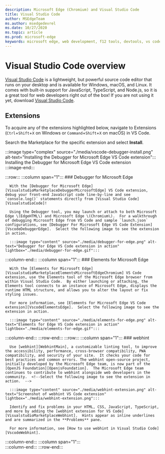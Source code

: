 ```yaml
---
description: Microsoft Edge (Chromium) and Visual Studio Code
title: Visual Studio Code
author: MSEdgeTeam
ms.author: msedgedevrel
ms.date: 10/27/2020
ms.topic: article
ms.prod: microsoft-edge
keywords: microsoft edge, web development, f12 tools, devtools, vs code, visual studio code, debugger, webhint
---
```

# Visual Studio Code overview  

[Visual Studio Code][VisualStudioCodeDocs] is a lightweight, but powerful source code editor that runs on your desktop and is available for Windows, macOS, and Linux.  It comes with built-in support for JavaScript, TypeScript, and Node.js, so it is a great tool for web developers right out of the box!  If you are not using it yet, download [Visual Studio Code][VisualstudioCode].  

## Extensions  

<!--Todo: We want to put something like the tiles for extensions VS Code uses on this page https://code.visualstudio.com/Docs#top-extensions but I don't think this is a markdown page.  I think it's a web page.  I couldn't find anything in https://github.com/Microsoft/vscode-docs that looks like this page. In the meantime, here's what I've come up with: -->  

To acquire any of the extensions highlighted below, navigate to Extensions \(`Ctrl`+`Shift`+`X` on Windows or `Command`+`Shift`+`X` on macOS\) in VS Code.  

Search the Marketplace for the specific extension and select **Install**.  

:::image type="complex" source="./media/vscode-debugger-install.png" alt-text="Installing the Debugger for Microsoft Edge VS Code extension":::
   Installing the Debugger for Microsoft Edge VS Code extension  
:::image-end:::  

:::row:::
   :::column span="1":::
      ### Debugger for Microsoft Edge  

      With the [Debugger for Microsoft Edge][VisualstudioMarketplaceDebuggerMicrosoftEdge] VS Code extension, debug your front-end JavaScript code line-by-line and see `console.log()` statements directly from [Visual Studio Code][VisualstudioCode]!  
      
      Using the Debugger tool, you may launch or attach to both Microsoft Edge \(EdgeHTML\) and Microsoft Edge \(Chromium\).  For a walkthrough of debugging Microsoft Edge from VS Code and sample `launch.json` configurations, see [Debugger For Microsoft Edge VS Code Extension][VscodeDebuggerEdge].  Select the following image to see the extension in action.  

      :::image type="content" source="./media/debugger-for-edge.png" alt-text="Debugger for Edge VS Code extension in action" lightbox="./media/debugger-for-edge.gif":::  
   :::column-end:::
   :::column span="1":::
      ### Elements for Microsoft Edge  
      
      With the [Elements for Microsoft Edge][VisualstudioMarketplaceElementsMicrosoftEdgeChromium] VS Code extension, use the Elements tool of the Microsoft Edge browser from within Visual Studio Code.  By either launching or attaching, the Elements tool connects to an instance of Microsoft Edge, displays the runtime HTML structure, and allows you to alter the layout or fix styling issues.  
      
      For more information, see [Elements for Microsoft Edge VS Code extension][VscodeElementsEdge].  Select the following image to see the extension in action.  
      
      :::image type="content" source="./media/elements-for-edge.png" alt-text="Elements for Edge VS Code extension in action" lightbox="./media/elements-for-edge.gif":::  
   :::column-end:::
:::row-end:::
:::row:::
   :::column span="1":::
      ### webhint
      
      Use [webhint][WebhintMain], a customizable linting tool, to improve the accessibility, performance, cross-browser compatibility, PWA compatibility, and security of your site.  It checks your code for best practices and common errors. The webhint open-source project, initially developed by the Microsoft Edge team, is now part of the [OpenJS Foundation][OpenjsFoundation].  The Microsoft Edge team continues to contribute to webhint alongside web developers in the community.  <!--Select the following image to see the extension in action.  -->  
      
      :::image type="content" source="./media/webhint-extension.png" alt-text="Screenshot of webhint VS Code extension" lightbox="./media/webhint-extension.png":::  
      
      Identify and fix problems in your HTML, CSS, JavaScript, TypeScript, and more by adding the [webhint extension for VS Code][VisualstudioMarketplaceWebhint].  Hints appear as inline underlines and are summarized in the **Problems** pane.  
      
      For more information, see [How to use webhint in Visual Studio Code][VscodeWebhint].  
   :::column-end:::
   :::column span="1":::
      <!--Empty to retain grid  -->  
   :::column-end:::
:::row-end:::

<!-- image links -->  

<!--links -->  

[VscodeDebuggerEdge]: ./debugger-for-edge.md "Debugger For Microsoft Edge VS Code Extension | Microsoft Docs"  
[VscodeElementsEdge]: ./elements-for-edge.md "Elements For Microsoft Edge VS Code Extension | Microsoft Docs"  
[VscodeWebhint]: ./webhint.md "Webhint VS Code Extension | Microsoft Docs"  

[VisualstudioCode]: https://code.visualstudio.com "Visual Studio Code"  
[VisualStudioCodeDocs]: https://code.visualstudio.com/Docs "Documentation | Visual Studio Code"   

[VisualstudioMarketplaceDebuggerMicrosoftEdge]: https://marketplace.visualstudio.com/items?itemName=msjsdiag.debugger-for-edge "Debugger for Microsoft Edge | Visual Studio Marketplace"  
[VisualstudioMarketplaceElementsMicrosoftEdgeChromium]: https://marketplace.visualstudio.com/items?itemName=ms-edgedevtools.vscode-edge-devtools "Elements for Microsoft Edge (Chromium) | Visual Studio Marketplace"  

[VisualstudioMarketplaceWebhint]: https://marketplace.visualstudio.com/items?itemName=webhint.vscode-webhint "webhint | Visual Studio Marketplace"  

[WebhintMain]:  https://webhint.io "webhint"  
[OpenjsFoundation]:  https://openjsf.org "OpenJS Foundation"  
